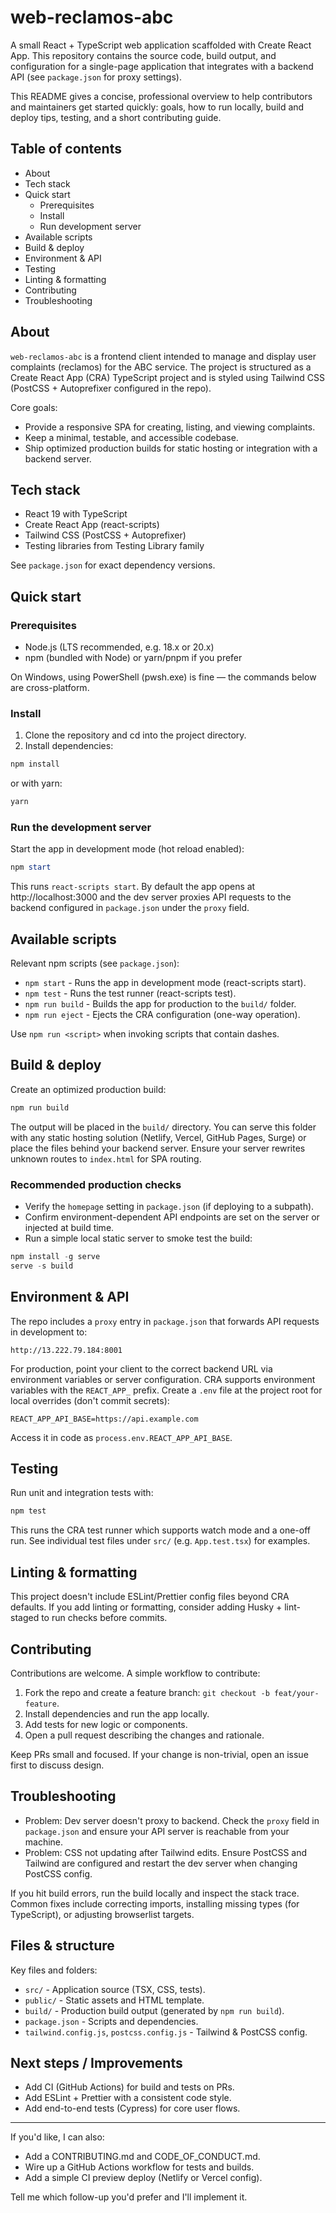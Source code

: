 # web-reclamos-abc

A small React + TypeScript web application scaffolded with Create React App. This repository contains the source code, build output, and configuration for a single-page application that integrates with a backend API (see `package.json` for proxy settings).

This README gives a concise, professional overview to help contributors and maintainers get started quickly: goals, how to run locally, build and deploy tips, testing, and a short contributing guide.

## Table of contents

- About
- Tech stack
- Quick start
	- Prerequisites
	- Install
	- Run development server
- Available scripts
- Build & deploy
- Environment & API
- Testing
- Linting & formatting
- Contributing
- Troubleshooting

## About

`web-reclamos-abc` is a frontend client intended to manage and display user complaints (reclamos) for the ABC service. The project is structured as a Create React App (CRA) TypeScript project and is styled using Tailwind CSS (PostCSS + Autoprefixer configured in the repo).

Core goals:

- Provide a responsive SPA for creating, listing, and viewing complaints.
- Keep a minimal, testable, and accessible codebase.
- Ship optimized production builds for static hosting or integration with a backend server.

## Tech stack

- React 19 with TypeScript
- Create React App (react-scripts)
- Tailwind CSS (PostCSS + Autoprefixer)
- Testing libraries from Testing Library family

See `package.json` for exact dependency versions.

## Quick start

### Prerequisites

- Node.js (LTS recommended, e.g. 18.x or 20.x)
- npm (bundled with Node) or yarn/pnpm if you prefer

On Windows, using PowerShell (pwsh.exe) is fine — the commands below are cross-platform.

### Install

1. Clone the repository and cd into the project directory.
2. Install dependencies:

```powershell
npm install
```

or with yarn:

```powershell
yarn
```

### Run the development server

Start the app in development mode (hot reload enabled):

```powershell
npm start
```

This runs `react-scripts start`. By default the app opens at http://localhost:3000 and the dev server proxies API requests to the backend configured in `package.json` under the `proxy` field.

## Available scripts

Relevant npm scripts (see `package.json`):

- `npm start` - Runs the app in development mode (react-scripts start).
- `npm test` - Runs the test runner (react-scripts test).
- `npm run build` - Builds the app for production to the `build/` folder.
- `npm run eject` - Ejects the CRA configuration (one-way operation).

Use `npm run <script>` when invoking scripts that contain dashes.

## Build & deploy

Create an optimized production build:

```powershell
npm run build
```

The output will be placed in the `build/` directory. You can serve this folder with any static hosting solution (Netlify, Vercel, GitHub Pages, Surge) or place the files behind your backend server. Ensure your server rewrites unknown routes to `index.html` for SPA routing.

### Recommended production checks

- Verify the `homepage` setting in `package.json` (if deploying to a subpath).
- Confirm environment-dependent API endpoints are set on the server or injected at build time.
- Run a simple local static server to smoke test the build:

```powershell
npm install -g serve
serve -s build
```

## Environment & API

The repo includes a `proxy` entry in `package.json` that forwards API requests in development to:

```
http://13.222.79.184:8001
```

For production, point your client to the correct backend URL via environment variables or server configuration. CRA supports environment variables with the `REACT_APP_` prefix. Create a `.env` file at the project root for local overrides (don't commit secrets):

```
REACT_APP_API_BASE=https://api.example.com
```

Access it in code as `process.env.REACT_APP_API_BASE`.

## Testing

Run unit and integration tests with:

```powershell
npm test
```

This runs the CRA test runner which supports watch mode and a one-off run. See individual test files under `src/` (e.g. `App.test.tsx`) for examples.

## Linting & formatting

This project doesn't include ESLint/Prettier config files beyond CRA defaults. If you add linting or formatting, consider adding Husky + lint-staged to run checks before commits.

## Contributing

Contributions are welcome. A simple workflow to contribute:

1. Fork the repo and create a feature branch: `git checkout -b feat/your-feature`.
2. Install dependencies and run the app locally.
3. Add tests for new logic or components.
4. Open a pull request describing the changes and rationale.

Keep PRs small and focused. If your change is non-trivial, open an issue first to discuss design.

## Troubleshooting

- Problem: Dev server doesn't proxy to backend. Check the `proxy` field in `package.json` and ensure your API server is reachable from your machine.
- Problem: CSS not updating after Tailwind edits. Ensure PostCSS and Tailwind are configured and restart the dev server when changing PostCSS config.

If you hit build errors, run the build locally and inspect the stack trace. Common fixes include correcting imports, installing missing types (for TypeScript), or adjusting browserlist targets.

## Files & structure

Key files and folders:

- `src/` - Application source (TSX, CSS, tests).
- `public/` - Static assets and HTML template.
- `build/` - Production build output (generated by `npm run build`).
- `package.json` - Scripts and dependencies.
- `tailwind.config.js`, `postcss.config.js` - Tailwind & PostCSS config.

## Next steps / Improvements

- Add CI (GitHub Actions) for build and tests on PRs.
- Add ESLint + Prettier with a consistent code style.
- Add end-to-end tests (Cypress) for core user flows.

---

If you'd like, I can also:

- Add a CONTRIBUTING.md and CODE_OF_CONDUCT.md.
- Wire up a GitHub Actions workflow for tests and builds.
- Add a simple CI preview deploy (Netlify or Vercel config).

Tell me which follow-up you'd prefer and I'll implement it.
